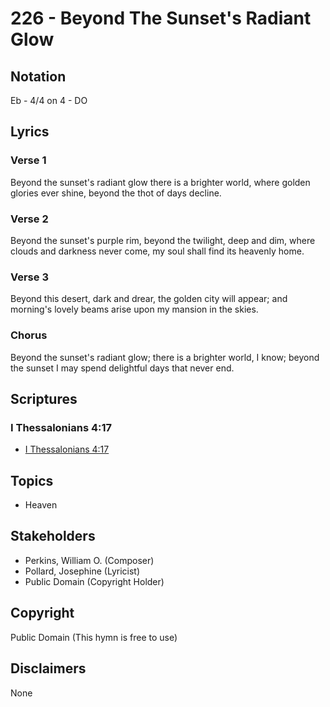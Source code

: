 # 226 - Beyond The Sunset's Radiant Glow

## Notation

Eb - 4/4 on 4 - DO

## Lyrics

### Verse 1

Beyond the sunset's radiant glow there is a brighter world, where golden glories ever shine, beyond the thot of days decline.

### Verse 2

Beyond the sunset's purple rim, beyond the twilight, deep and dim, where clouds and darkness never come, my soul shall find its heavenly home.

### Verse 3

Beyond this desert, dark and drear, the golden city will appear; and morning's lovely beams arise upon my mansion in the skies.

### Chorus

Beyond the sunset's radiant glow; there is a brighter world, I know; beyond the sunset I may spend delightful days that never end.


## Scriptures

### I Thessalonians 4:17

- [I Thessalonians 4:17](https://www.biblegateway.com/passage/?search=I%20Thessalonians%204%3A17)


## Topics

- Heaven

## Stakeholders

- Perkins, William O. (Composer)
- Pollard, Josephine (Lyricist)
- Public Domain (Copyright Holder)

## Copyright

Public Domain
(This hymn is free to use)

## Disclaimers

None

